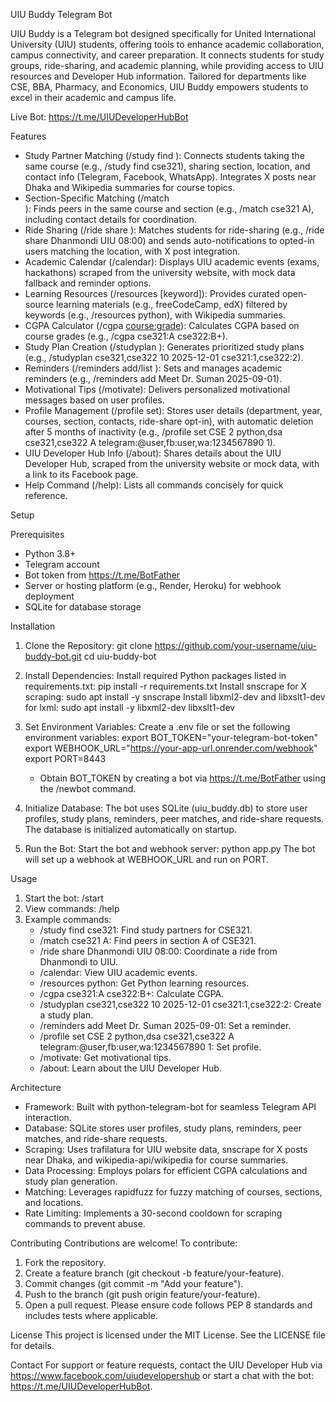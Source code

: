 UIU Buddy Telegram Bot

UIU Buddy is a Telegram bot designed specifically for United International University (UIU) students, offering tools to enhance academic collaboration, campus connectivity, and career preparation. It connects students for study groups, ride-sharing, and academic planning, while providing access to UIU resources and Developer Hub information. Tailored for departments like CSE, BBA, Pharmacy, and Economics, UIU Buddy empowers students to excel in their academic and campus life.

Live Bot: https://t.me/UIUDeveloperHubBot

Features
- Study Partner Matching (/study find <course>): Connects students taking the same course (e.g., /study find cse321), sharing section, location, and contact info (Telegram, Facebook, WhatsApp). Integrates X posts near Dhaka and Wikipedia summaries for course topics.
- Section-Specific Matching (/match <course> <section>): Finds peers in the same course and section (e.g., /match cse321 A), including contact details for coordination.
- Ride Sharing (/ride share <from> <to> <time>): Matches students for ride-sharing (e.g., /ride share Dhanmondi UIU 08:00) and sends auto-notifications to opted-in users matching the location, with X post integration.
- Academic Calendar (/calendar): Displays UIU academic events (exams, hackathons) scraped from the university website, with mock data fallback and reminder options.
- Learning Resources (/resources [keyword]): Provides curated open-source learning materials (e.g., freeCodeCamp, edX) filtered by keywords (e.g., /resources python), with Wikipedia summaries.
- CGPA Calculator (/cgpa <course:grade>): Calculates CGPA based on course grades (e.g., /cgpa cse321:A cse322:B+).
- Study Plan Creation (/studyplan <courses> <hours> <date> <priority>): Generates prioritized study plans (e.g., /studyplan cse321,cse322 10 2025-12-01 cse321:1,cse322:2).
- Reminders (/reminders add/list <task> <deadline>): Sets and manages academic reminders (e.g., /reminders add Meet Dr. Suman 2025-09-01).
- Motivational Tips (/motivate): Delivers personalized motivational messages based on user profiles.
- Profile Management (/profile set): Stores user details (department, year, courses, section, contacts, ride-share opt-in), with automatic deletion after 5 months of inactivity (e.g., /profile set CSE 2 python,dsa cse321,cse322 A telegram:@user,fb:user,wa:1234567890 1).
- UIU Developer Hub Info (/about): Shares details about the UIU Developer Hub, scraped from the university website or mock data, with a link to its Facebook page.
- Help Command (/help): Lists all commands concisely for quick reference.

Setup

Prerequisites
- Python 3.8+
- Telegram account
- Bot token from https://t.me/BotFather
- Server or hosting platform (e.g., Render, Heroku) for webhook deployment
- SQLite for database storage

Installation
1. Clone the Repository:
   git clone https://github.com/your-username/uiu-buddy-bot.git
   cd uiu-buddy-bot

2. Install Dependencies:
   Install required Python packages listed in requirements.txt:
   pip install -r requirements.txt
   Install snscrape for X scraping:
   sudo apt install -y snscrape
   Install libxml2-dev and libxslt1-dev for lxml:
   sudo apt install -y libxml2-dev libxslt1-dev

3. Set Environment Variables:
   Create a .env file or set the following environment variables:
   export BOT_TOKEN="your-telegram-bot-token"
   export WEBHOOK_URL="https://your-app-url.onrender.com/webhook"
   export PORT=8443
   - Obtain BOT_TOKEN by creating a bot via https://t.me/BotFather using the /newbot command.

4. Initialize Database:
   The bot uses SQLite (uiu_buddy.db) to store user profiles, study plans, reminders, peer matches, and ride-share requests. The database is initialized automatically on startup.

5. Run the Bot:
   Start the bot and webhook server:
   python app.py
   The bot will set up a webhook at WEBHOOK_URL and run on PORT.


Usage
1. Start the bot: /start
2. View commands: /help
3. Example commands:
   - /study find cse321: Find study partners for CSE321.
   - /match cse321 A: Find peers in section A of CSE321.
   - /ride share Dhanmondi UIU 08:00: Coordinate a ride from Dhanmondi to UIU.
   - /calendar: View UIU academic events.
   - /resources python: Get Python learning resources.
   - /cgpa cse321:A cse322:B+: Calculate CGPA.
   - /studyplan cse321,cse322 10 2025-12-01 cse321:1,cse322:2: Create a study plan.
   - /reminders add Meet Dr. Suman 2025-09-01: Set a reminder.
   - /profile set CSE 2 python,dsa cse321,cse322 A telegram:@user,fb:user,wa:1234567890 1: Set profile.
   - /motivate: Get motivational tips.
   - /about: Learn about the UIU Developer Hub.

Architecture
- Framework: Built with python-telegram-bot for seamless Telegram API interaction.
- Database: SQLite stores user profiles, study plans, reminders, peer matches, and ride-share requests.
- Scraping: Uses trafilatura for UIU website data, snscrape for X posts near Dhaka, and wikipedia-api/wikipedia for course summaries.
- Data Processing: Employs polars for efficient CGPA calculations and study plan generation.
- Matching: Leverages rapidfuzz for fuzzy matching of courses, sections, and locations.
- Rate Limiting: Implements a 30-second cooldown for scraping commands to prevent abuse.

Contributing
Contributions are welcome! To contribute:
1. Fork the repository.
2. Create a feature branch (git checkout -b feature/your-feature).
3. Commit changes (git commit -m "Add your feature").
4. Push to the branch (git push origin feature/your-feature).
5. Open a pull request.
Please ensure code follows PEP 8 standards and includes tests where applicable.

License
This project is licensed under the MIT License. See the LICENSE file for details.

Contact
For support or feature requests, contact the UIU Developer Hub via https://www.facebook.com/uiudevelopershub or start a chat with the bot: https://t.me/UIUDeveloperHubBot.
